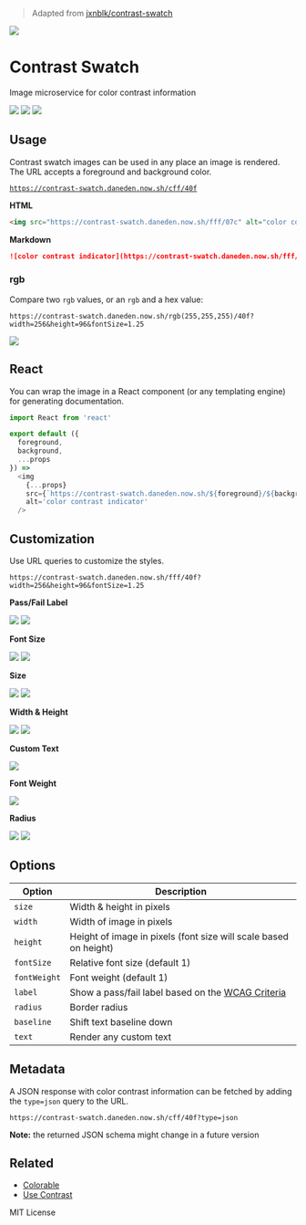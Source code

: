 > Adapted from [jxnblk/contrast-swatch](https://github.com/jxnblk/contrast-swatch)

[![][hero]][hero]

[hero]: https://contrast-swatch.daneden.now.sh/cff/40f?size=256

# Contrast Swatch

Image microservice for color contrast information

[![][a]][a]
[![][b]][b]
[![][c]][c]

[a]: https://contrast-swatch.daneden.now.sh/bcf/409
[b]: https://contrast-swatch.daneden.now.sh/98f/206
[c]: https://contrast-swatch.daneden.now.sh/fff/40f

## Usage

Contrast swatch images can be used in any place an image is rendered.
The URL accepts a foreground and background color.

[`https://contrast-swatch.daneden.now.sh/cff/40f`][example]

[example]: https://contrast-swatch.daneden.now.sh/cff/40f

**HTML**

```html
<img src="https://contrast-swatch.daneden.now.sh/fff/07c" alt="color contrast indicator" />
```

**Markdown**

```md
![color contrast indicator](https://contrast-swatch.daneden.now.sh/fff/07c)
```

### rgb

Compare two `rgb` values, or an `rgb` and a hex value:

```
https://contrast-swatch.daneden.now.sh/rgb(255,255,255)/40f?width=256&height=96&fontSize=1.25
```

[![][rgb]][rgb]

[rgb]: https://contrast-swatch.daneden.now.sh/rgb(255,255,255)/40f?width=256&height=96&fontSize=1.25

## React

You can wrap the image in a React component (or any templating engine) for generating documentation.

```js
import React from 'react'

export default ({
  foreground,
  background,
  ...props
}) =>
  <img
    {...props}
    src={`https://contrast-swatch.daneden.now.sh/${foreground}/${background}`}
    alt='color contrast indicator'
  />
```

## Customization

Use URL queries to customize the styles.

```
https://contrast-swatch.daneden.now.sh/fff/40f?width=256&height=96&fontSize=1.25
```

**Pass/Fail Label**

[![][pass]][pass]
[![][fail]][fail]

[pass]: https://contrast-swatch.daneden.now.sh/cff/40f?width=256&height=128&label=1
[fail]: https://contrast-swatch.daneden.now.sh/a6f/40f?width=256&height=128&label=1

**Font Size**

[![][smallfont]][smallfont]
[![][largefont]][largefont]

[smallfont]: https://contrast-swatch.daneden.now.sh/cff/40f?width=256&height=128&fontSize=0.5
[largefont]: https://contrast-swatch.daneden.now.sh/cff/40f?width=256&height=128&fontSize=2

**Size**

[![][large]][large]
[![][small]][small]

[large]: https://contrast-swatch.daneden.now.sh/cff/40f?size=320
[small]: https://contrast-swatch.daneden.now.sh/cff/40f?size=48

**Width & Height**

[![][wide]][wide]
[![][tall]][tall]

[wide]: https://contrast-swatch.daneden.now.sh/cff/40f?width=256&height=48
[tall]: https://contrast-swatch.daneden.now.sh/cff/40f?width=32&height=48

**Custom Text**

[![][text]][text]

[text]: https://contrast-swatch.daneden.now.sh/cff/40f?width=256&text=Aa

**Font Weight**

[![][weight]][weight]

[weight]: https://contrast-swatch.daneden.now.sh/cff/40f?fontWeight=900&width=256

**Radius**

[![][rounded]][rounded]
[![][circle]][circle]

[rounded]: https://contrast-swatch.daneden.now.sh/cff/40f?radius=8
[circle]: https://contrast-swatch.daneden.now.sh/cff/40f?radius=48


## Options


Option | Description
---|---
`size`      | Width & height in pixels
`width`     | Width of image in pixels
`height`    | Height of image in pixels (font size will scale based on height)
`fontSize`  | Relative font size (default 1)
`fontWeight`| Font weight (default 1)
`label`     | Show a pass/fail label based on the [WCAG Criteria][wcag]
`radius`    | Border radius
`baseline`   | Shift text baseline down
`text`      | Render any custom text

## Metadata

A JSON response with color contrast information can be fetched by adding the `type=json` query to the URL.

```
https://contrast-swatch.daneden.now.sh/cff/40f?type=json
```

**Note:** the returned JSON schema might change in a future version

[wcag]: https://www.w3.org/TR/UNDERSTANDING-WCAG20/visual-audio-contrast-contrast.html

## Related

- [Colorable](https://colorable.jxnblk.com)
- [Use Contrast](https://usecontrast.com/)

MIT License
